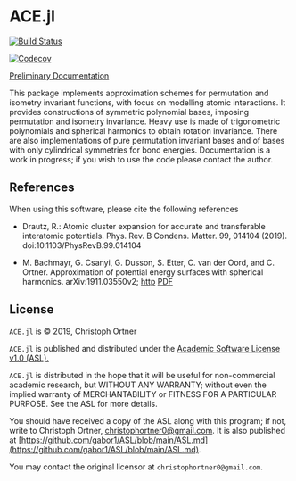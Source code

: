# ACE.jl

[![Build Status](https://travis-ci.com/JuliaMolSim/ACE.jl.svg?branch=master)](https://travis-ci.com/JuliaMolSim/ACE.jl)

[![Codecov](https://codecov.io/gh/JuliaMolSim/ACE.jl/branch/master/graph/badge.svg)](https://codecov.io/gh/JuliaMolSim/ACE.jl)

[Preliminary Documentation](https://juliamolsim.github.io/ACE.jl/dev/)

This package implements approximation schemes for permutation and isometry invariant functions, with focus on modelling atomic interactions. It provides constructions of symmetric polynomial bases, imposing permutation and isometry invariance.
Heavy use is made of trigonometric polynomials and spherical harmonics to obtain rotation invariance. There are also implementations of pure permutation invariant bases and of bases with only cylindrical symmetries for bond energies.
Documentation is a work in progress; if you wish to use the code please contact the author.



## References

When using this software, please cite the following references

* Drautz, R.: Atomic cluster expansion for accurate and transferable interatomic potentials. Phys. Rev. B Condens. Matter. 99, 014104 (2019). doi:10.1103/PhysRevB.99.014104

* M. Bachmayr, G. Csanyi, G. Dusson, S. Etter, C. van der Oord, and C. Ortner. Approximation of potential energy surfaces with spherical harmonics. arXiv:1911.03550v2; [http](https://arxiv.org/abs/1911.03550) [PDF](https://arxiv.org/pdf/1911.03550.pdf)


## License

`ACE.jl` is © 2019, Christoph Ortner

`ACE.jl` is published and distributed under the [Academic Software License v1.0 (ASL).](ASL.md)

`ACE.jl` is distributed in the hope that it will be useful for non-commercial academic research, but WITHOUT ANY WARRANTY; without even the implied warranty of MERCHANTABILITY or FITNESS FOR A PARTICULAR PURPOSE. See the ASL for more details.

You should have received a copy of the ASL along with this program; if not, write to Christoph Ortner, christophortner0@gmail.com. It is also published at [https://github.com/gabor1/ASL/blob/main/ASL.md](https://github.com/gabor1/ASL/blob/main/ASL.md).

You may contact the original licensor at `christophortner0@gmail.com`.
